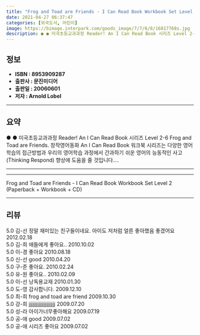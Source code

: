 ```yaml
---
title: "Frog and Toad are Friends - I Can Read Book Workbook Set Level 2 (Paperback + Workbook + CD)"
date: 2021-04-27 06:37:47
categories: [외국도서, 어린이]
image: https://bimage.interpark.com/goods_image/7/7/6/8/16817768s.jpg
description: ● ● 미국초등교과과정 Reader! An I Can Read Book 시리즈 Level 2-6 Frog and Toad are Friends. 창작영어동화 An I Can Read Book 워크북 시리즈는 다양한 영어학습의 접근방법과 우리의 영어학습 과정에서 간과하기 쉬운 영어의
---
```


## **정보**

- **ISBN : 8953909287**
- **출판사 : 문진미디어**
- **출판일 : 20060601**
- **저자 : Arnold Lobel**

------



## **요약**

●  ●  미국초등교과과정 Reader! An I Can Read Book 시리즈 Level 2-6 Frog and Toad are Friends. 창작영어동화 An I Can Read Book 워크북 시리즈는 다양한 영어학습의 접근방법과 우리의 영어학습 과정에서 간과하기 쉬운 영어의 능동적인 사고(Thinking  Respond) 향상에 도움을 줄 것입니다.... 

------



------


Frog and Toad are Friends - I Can Read Book Workbook Set Level 2 (Paperback + Workbook + CD) 

------


## **리뷰** 

5.0 김-선 정말 재미있는 친구들이네요. 아이도 저처럼 얼른 좋아했음 좋겠어요 2012.02.18 <br/>5.0 김-희 애들에게 좋아요.. 2010.10.02 <br/>5.0 이-경 좋아요 2010.08.18 <br/>5.0 신-선 good 2010.04.20 <br/>5.0 구-준 좋아요. 2010.02.24 <br/>5.0 유-원 좋아요.. 2010.02.09 <br/>5.0 이-선 낭독용교재 2010.01.30 <br/>5.0 도-영 감사합니다. 2009.12.10 <br/>5.0 최-희 frog and toad are friend 2009.10.30 <br/>5.0 강-희 jjjjjjjjjjjjjjjjjjjjj 2009.07.20 <br/>5.0 성-라 아이가너무좋아해요 2009.07.19 <br/>5.0 공-애 good 2009.07.02 <br/>5.0 공-애 시리즈 좋아요 2009.07.02 <br/>